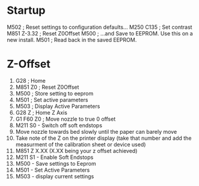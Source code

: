 Startup
=======

M502          ; Reset settings to configuration defaults...
M250 C135     ; Set contrast
M851 Z-3.32   ; Reset Z0Offset
M500          ; ...and Save to EEPROM. Use this on a new install.
M501          ; Read back in the saved EEPROM.



Z-Offset
========

1. G28          ; Home
2. M851 Z0      ; Reset Z0Offset
3. M500         ; Store setting to eeprom
4. M501         ; Set active parameters
5. M503         ; Display Active Parameters
6. G28 Z        ; Home Z Axis
7. G1 F60 Z0    ; Move nozzle to true 0 offset
8. M211 S0 - Switch off soft endstops
9. Move nozzle towards bed slowly until the paper can barely move
10. Take note of the Z on the printer display (take that number and add the measurment of the calibration sheet or device used)
11. M851 Z X.XX (X.XX being your z offset achieved)
12. M211 S1 - Enable Soft Endstops
13. M500 - Save settings to Eeprom
14. M501 - Set Active Parameters
15. M503 - display current settings